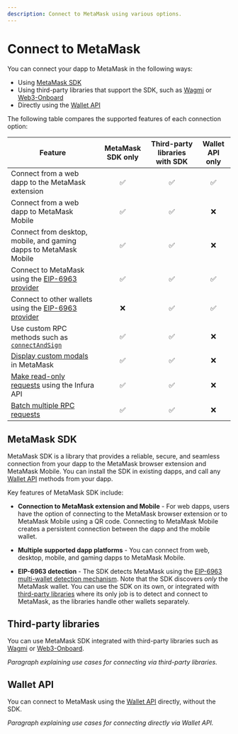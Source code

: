 ```yaml
---
description: Connect to MetaMask using various options.
---
```


# Connect to MetaMask

You can connect your dapp to MetaMask in the following ways:

- Using [MetaMask SDK](sdk.md)
- Using third-party libraries that support the SDK, such as [Wagmi](3rd-party-libraries/wagmi.md) or
  [Web3-Onboard](3rd-party-libraries/web3-onboard.md)
- Directly using the [Wallet API](wallet-api.md)

The following table compares the supported features of each connection option:

| Feature                                                                                        | MetaMask SDK only | Third-party libraries with SDK | Wallet API only |
|------------------------------------------------------------------------------------------------|:-----------------:|:------------------------------:|:---------------:|
| Connect from a web dapp to the MetaMask extension                                              |         ✅         |               ✅                |        ✅        |
| Connect from a web dapp to MetaMask Mobile                                                     |         ✅         |               ✅                |        ❌        |
| Connect from desktop, mobile, and gaming dapps to MetaMask Mobile                              |         ✅         |               ✅                |        ❌        |
| Connect to MetaMask using the [EIP-6963 provider](../concepts/wallet-interoperability.md)      |         ✅         |               ✅                |        ✅        |
| Connect to other wallets using the [EIP-6963 provider](../concepts/wallet-interoperability.md) |         ❌         |               ✅                |        ✅        |
| Use custom RPC methods such as [`connectAndSign`](../how-to/sign-data/connect-and-sign.md)     |         ✅         |               ✅                |        ❌        |
| [Display custom modals](../how-to/display/display-custom-modals.md) in MetaMask                |         ✅         |               ✅                |        ❌        |
| [Make read-only requests](../how-to/make-read-only-requests.md) using the Infura API           |         ✅         |               ✅                |        ❌        |
| [Batch multiple RPC requests](../how-to/batch-json-rpc-requests.md)                            |         ✅         |               ✅                |        ❌        |


## MetaMask SDK

MetaMask SDK is a library that provides a reliable, secure, and seamless connection from your dapp
to the MetaMask browser extension and MetaMask Mobile.
You can install the SDK in existing dapps, and call any [Wallet API](../concepts/wallet-api.md) methods from
your dapp.

Key features of MetaMask SDK include:

- **Connection to MetaMask extension and Mobile** - For web dapps, users have the option of connecting
  to the MetaMask browser extension or to MetaMask Mobile using a QR code.
  Connecting to MetaMask Mobile creates a persistent connection between the dapp and the mobile wallet.

- **Multiple supported dapp platforms** - You can connect from web, desktop, mobile, and gaming dapps
  to MetaMask Mobile.

- **EIP-6963 detection** - The SDK detects MetaMask using the
  [EIP-6963 multi-wallet detection mechanism](../concepts/wallet-interoperability.md).
  Note that the SDK discovers *only* the MetaMask wallet.
  You can use the SDK on its own, or integrated with [third-party libraries](#third-party-libraries)
  where its only job is to detect and connect to MetaMask, as the libraries handle other wallets separately.

## Third-party libraries

You can use MetaMask SDK integrated with third-party libraries such as
[Wagmi](3rd-party-libraries/wagmi.md) or [Web3-Onboard](3rd-party-libraries/web3-onboard.md).

*Paragraph explaining use cases for connecting via third-party libraries.*

## Wallet API

You can connect to MetaMask using the [Wallet API](../concepts/wallet-api.md) directly, without the SDK.

*Paragraph explaining use cases for connecting directly via Wallet API.*
